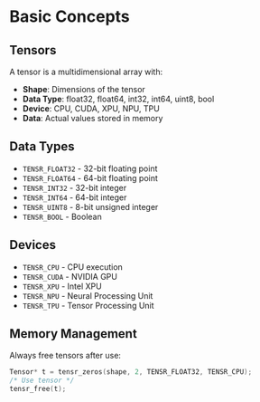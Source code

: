 # Basic Concepts

## Tensors

A tensor is a multidimensional array with:
- **Shape**: Dimensions of the tensor
- **Data Type**: float32, float64, int32, int64, uint8, bool
- **Device**: CPU, CUDA, XPU, NPU, TPU
- **Data**: Actual values stored in memory

## Data Types

- `TENSR_FLOAT32` - 32-bit floating point
- `TENSR_FLOAT64` - 64-bit floating point
- `TENSR_INT32` - 32-bit integer
- `TENSR_INT64` - 64-bit integer
- `TENSR_UINT8` - 8-bit unsigned integer
- `TENSR_BOOL` - Boolean

## Devices

- `TENSR_CPU` - CPU execution
- `TENSR_CUDA` - NVIDIA GPU
- `TENSR_XPU` - Intel XPU
- `TENSR_NPU` - Neural Processing Unit
- `TENSR_TPU` - Tensor Processing Unit

## Memory Management

Always free tensors after use:

```c
Tensor* t = tensr_zeros(shape, 2, TENSR_FLOAT32, TENSR_CPU);
/* Use tensor */
tensr_free(t);
```
